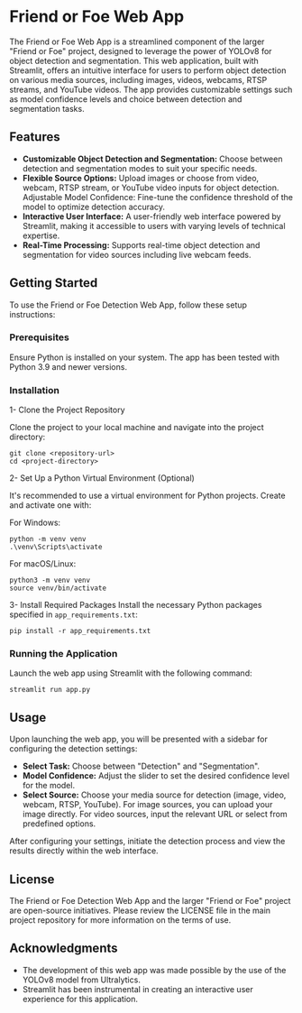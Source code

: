 # Friend or Foe Web App
The Friend or Foe Web App is a streamlined component of the larger "Friend or Foe" project, designed to leverage the power of YOLOv8 for object detection and segmentation. This web application, built with Streamlit, offers an intuitive interface for users to perform object detection on various media sources, including images, videos, webcams, RTSP streams, and YouTube videos. The app provides customizable settings such as model confidence levels and choice between detection and segmentation tasks.

## Features
- **Customizable Object Detection and Segmentation:** Choose between detection and segmentation modes to suit your specific needs.
- **Flexible Source Options:** Upload images or choose from video, webcam, RTSP stream, or YouTube video inputs for object detection.
Adjustable Model Confidence: Fine-tune the confidence threshold of the model to optimize detection accuracy.
- **Interactive User Interface:** A user-friendly web interface powered by Streamlit, making it accessible to users with varying levels of technical expertise.
- **Real-Time Processing:** Supports real-time object detection and segmentation for video sources including live webcam feeds.

## Getting Started
To use the Friend or Foe Detection Web App, follow these setup instructions:

### Prerequisites
Ensure Python is installed on your system. The app has been tested with Python 3.9 and newer versions.

### Installation 
1- Clone the Project Repository

Clone the project to your local machine and navigate into the project directory:
```
git clone <repository-url>
cd <project-directory>
```

2- Set Up a Python Virtual Environment (Optional)

It's recommended to use a virtual environment for Python projects. Create and activate one with:

For Windows:
```
python -m venv venv
.\venv\Scripts\activate
```
For macOS/Linux:
```
python3 -m venv venv
source venv/bin/activate
```


3- Install Required Packages
Install the necessary Python packages specified in `app_requirements.txt`:
```
pip install -r app_requirements.txt
```

### Running the Application
Launch the web app using Streamlit with the following command:
```
streamlit run app.py
```


## Usage
Upon launching the web app, you will be presented with a sidebar for configuring the detection settings:

- **Select Task:** Choose between "Detection" and "Segmentation".
- **Model Confidence:** Adjust the slider to set the desired confidence level for the model.
- **Select Source:** Choose your media source for detection (image, video, webcam, RTSP, YouTube).
For image sources, you can upload your image directly. For video sources, input the relevant URL or select from predefined options.

After configuring your settings, initiate the detection process and view the results directly within the web interface.


## License
The Friend or Foe Detection Web App and the larger "Friend or Foe" project are open-source initiatives. Please review the LICENSE file in the main project repository for more information on the terms of use.

## Acknowledgments
- The development of this web app was made possible by the use of the YOLOv8 model from Ultralytics.
- Streamlit has been instrumental in creating an interactive user experience for this application.